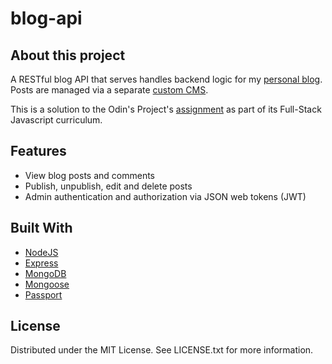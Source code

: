 # blog-api

## About this project

A RESTful blog API that serves handles backend logic for my [personal blog](https://github.com/spghtti/portfolio). Posts are managed via a separate [custom CMS](https://github.com/spghtti/blog-cms).

This is a solution to the Odin's Project's [assignment](https://www.theodinproject.com/lessons/nodejs-blog-api) as part of its Full-Stack Javascript curriculum.

## Features

- View blog posts and comments
- Publish, unpublish, edit and delete posts
- Admin authentication and authorization via JSON web tokens (JWT)

## Built With

- [NodeJS](https://nodejs.org/en)
- [Express](https://expressjs.com/)
- [MongoDB](https://www.mongodb.com/)
- [Mongoose](https://mongoosejs.com/)
- [Passport](https://www.passportjs.org/)

## License

Distributed under the MIT License. See LICENSE.txt for more information.
